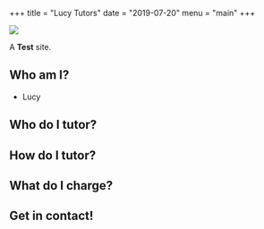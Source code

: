 +++
title = "Lucy Tutors"
date = "2019-07-20"
menu = "main"
+++

![](lucydot.github.io/LucyTutors/img/Lucy_whalley_fun.jpg)

A **Test** site.

## Who am I?

* Lucy

## Who do I tutor?

## How do I tutor?

## What do I charge?

## Get in contact!
